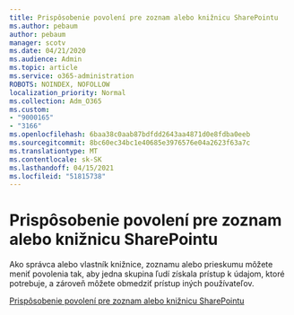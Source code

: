 ```yaml
---
title: Prispôsobenie povolení pre zoznam alebo knižnicu SharePointu
ms.author: pebaum
author: pebaum
manager: scotv
ms.date: 04/21/2020
ms.audience: Admin
ms.topic: article
ms.service: o365-administration
ROBOTS: NOINDEX, NOFOLLOW
localization_priority: Normal
ms.collection: Adm_O365
ms.custom:
- "9000165"
- "3166"
ms.openlocfilehash: 6baa38c0aab87bdfdd2643aa4871d0e8fdba0eeb
ms.sourcegitcommit: 8bc60ec34bc1e40685e3976576e04a2623f63a7c
ms.translationtype: MT
ms.contentlocale: sk-SK
ms.lasthandoff: 04/15/2021
ms.locfileid: "51815738"
---
```

# <a name="how-to-customize-permissions-for-a-sharepoint-list-or-library"></a>Prispôsobenie povolení pre zoznam alebo knižnicu SharePointu

Ako správca alebo vlastník knižnice, zoznamu alebo prieskumu môžete meniť povolenia tak, aby jedna skupina ľudí získala prístup k údajom, ktoré potrebuje, a zároveň môžete obmedziť prístup iných používateľov.

[Prispôsobenie povolení pre zoznam alebo knižnicu SharePointu](https://support.office.com/article/customize-permissions-for-a-sharepoint-list-or-library-02d770f3-59eb-4910-a608-5f84cc297782)